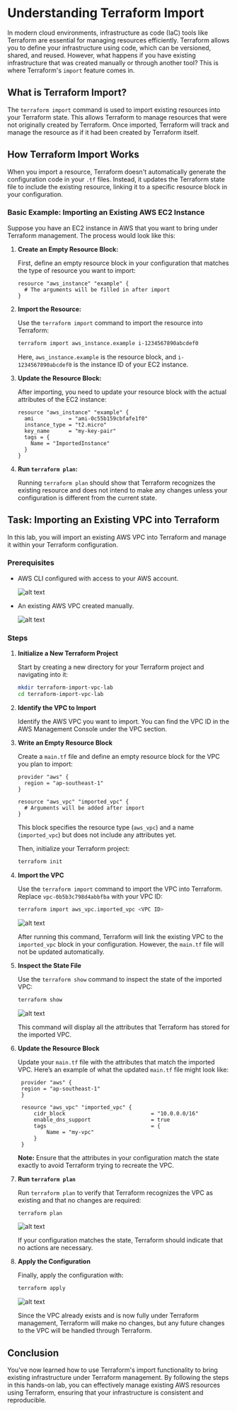 # Understanding Terraform Import 

In modern cloud environments, infrastructure as code (IaC) tools like Terraform are essential for managing resources efficiently. Terraform allows you to define your infrastructure using code, which can be versioned, shared, and reused. However, what happens if you have existing infrastructure that was created manually or through another tool? This is where Terraform's `import` feature comes in.

## What is Terraform Import?

The `terraform import` command is used to import existing resources into your Terraform state. This allows Terraform to manage resources that were not originally created by Terraform. Once imported, Terraform will track and manage the resource as if it had been created by Terraform itself.

## How Terraform Import Works

When you import a resource, Terraform doesn't automatically generate the configuration code in your `.tf` files. Instead, it updates the Terraform state file to include the existing resource, linking it to a specific resource block in your configuration.

### Basic Example: Importing an Existing AWS EC2 Instance

Suppose you have an EC2 instance in AWS that you want to bring under Terraform management. The process would look like this:

1. **Create an Empty Resource Block:**

   First, define an empty resource block in your configuration that matches the type of resource you want to import:

   ```hcl
   resource "aws_instance" "example" {
     # The arguments will be filled in after import
   }
   ```

2. **Import the Resource:**

   Use the `terraform import` command to import the resource into Terraform:

   ```bash
   terraform import aws_instance.example i-1234567890abcdef0
   ```

   Here, `aws_instance.example` is the resource block, and `i-1234567890abcdef0` is the instance ID of your EC2 instance.

3. **Update the Resource Block:**

   After importing, you need to update your resource block with the actual attributes of the EC2 instance:

   ```hcl
   resource "aws_instance" "example" {
     ami           = "ami-0c55b159cbfafe1f0"
     instance_type = "t2.micro"
     key_name      = "my-key-pair"
     tags = {
       Name = "ImportedInstance"
     }
   }
   ```

4. **Run `terraform plan`:**

   Running `terraform plan` should show that Terraform recognizes the existing resource and does not intend to make any changes unless your configuration is different from the current state.

## Task: Importing an Existing VPC into Terraform

In this lab, you will import an existing AWS VPC into Terraform and manage it within your Terraform configuration.

### Prerequisites

- AWS CLI configured with access to your AWS account.

    ![alt text](https://github.com/Minhaz00/Terraform-Labs/blob/main/Terraform%20Labs/Terraform%20import/images/image.png?raw=true)

- An existing AWS VPC created manually.

    ![alt text](https://github.com/Minhaz00/Terraform-Labs/blob/main/Terraform%20Labs/Terraform%20import/images/image-1.png?raw=true)

### Steps

1. **Initialize a New Terraform Project**

   Start by creating a new directory for your Terraform project and navigating into it:

   ```bash
   mkdir terraform-import-vpc-lab
   cd terraform-import-vpc-lab
   ```

   

2. **Identify the VPC to Import**

   Identify the AWS VPC you want to import. You can find the VPC ID in the AWS Management Console under the VPC section.

3. **Write an Empty Resource Block**

   Create a `main.tf` file and define an empty resource block for the VPC you plan to import:

   ```hcl
   provider "aws" {
     region = "ap-southeast-1"
   }

   resource "aws_vpc" "imported_vpc" {
     # Arguments will be added after import
   }
   ```

   This block specifies the resource type (`aws_vpc`) and a name (`imported_vpc`) but does not include any attributes yet.

   Then, initialize your Terraform project:

   ```bash
   terraform init
   ```

4. **Import the VPC**

   Use the `terraform import` command to import the VPC into Terraform. Replace `vpc-0b5b3c798d4abbfba` with your VPC ID:

   ```bash
   terraform import aws_vpc.imported_vpc <VPC ID>
   ```

    ![alt text](https://github.com/Minhaz00/Terraform-Labs/blob/main/Terraform%20Labs/Terraform%20import/images/image-2.png?raw=true)

   After running this command, Terraform will link the existing VPC to the `imported_vpc` block in your configuration. However, the `main.tf` file will not be updated automatically.

5. **Inspect the State File**

   Use the `terraform show` command to inspect the state of the imported VPC:

   ```bash
   terraform show
   ```

   ![alt text](https://github.com/Minhaz00/Terraform-Labs/blob/main/Terraform%20Labs/Terraform%20import/images/image-3.png?raw=true)

   This command will display all the attributes that Terraform has stored for the imported VPC.

6. **Update the Resource Block**

   Update your `main.tf` file with the attributes that match the imported VPC. Here’s an example of what the updated `main.tf` file might look like:

   ```hcl
    provider "aws" {
    region = "ap-southeast-1"
    }

    resource "aws_vpc" "imported_vpc" {
        cidr_block                           = "10.0.0.0/16"
        enable_dns_support                   = true
        tags                                 = {
            Name = "my-vpc"
        }
    }
   ```

   **Note:** Ensure that the attributes in your configuration match the state exactly to avoid Terraform trying to recreate the VPC.

7. **Run `terraform plan`**

   Run `terraform plan` to verify that Terraform recognizes the VPC as existing and that no changes are required:

   ```bash
   terraform plan
   ```

   ![alt text](https://github.com/Minhaz00/Terraform-Labs/blob/main/Terraform%20Labs/Terraform%20import/images/image-4.png?raw=true)

   If your configuration matches the state, Terraform should indicate that no actions are necessary.

8. **Apply the Configuration**

   Finally, apply the configuration with:

   ```bash
   terraform apply
   ```

   ![alt text](https://github.com/Minhaz00/Terraform-Labs/blob/main/Terraform%20Labs/Terraform%20import/images/image-5.png?raw=true)

   Since the VPC already exists and is now fully under Terraform management, Terraform will make no changes, but any future changes to the VPC will be handled through Terraform.

## Conclusion

You've now learned how to use Terraform's import functionality to bring existing infrastructure under Terraform management. By following the steps in this hands-on lab, you can effectively manage existing AWS resources using Terraform, ensuring that your infrastructure is consistent and reproducible.